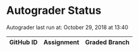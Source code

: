 # Autograder Status
Autograder last run at: October 29, 2018 at 13:40

| GitHub ID | Assignment | Graded Branch |
|-----------|------------|---------------|
